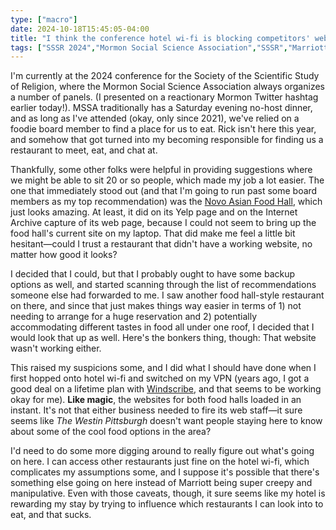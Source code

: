```yaml
---
type: ["macro"]
date: 2024-10-18T15:45:05-04:00
title: "I think the conference hotel wi-fi is blocking competitors' websites?"
tags: ["SSSR 2024","Mormon Social Science Association","SSSR","Marriott","Internet Archive","VPN","Windscribe"]
---
```

I'm currently at the 2024 conference for the Society of the Scientific Study of Religion, where the Mormon Social Science Association always organizes a number of panels. (I presented on a reactionary Mormon Twitter hashtag earlier today!). MSSA traditionally has a Saturday evening no-host dinner, and as long as I've attended (okay, only since 2021), we've relied on a foodie board member to find a place for us to eat. Rick isn't here this year, and somehow that got turned into my becoming responsible for finding us a restaurant to meet, eat, and chat at.

Thankfully, some other folks were helpful in providing suggestions where we might be able to sit 20 or so people, which made my job a lot easier. The one that immediately stood out (and that I'm going to run past some board members as my top recommendation) was the [Novo Asian Food Hall](https://novoasianfoodhall.com), which just looks amazing. At least, it did on its Yelp page and on the Internet Archive capture of its web page, because I could not seem to bring up the food hall's current site on my laptop. That did make me feel a little bit hesitant—could I trust a restaurant that didn't have a working website, no matter how good it looks?

I decided that I could, but that I probably ought to have some backup options as well, and started scanning through the list of recommendations someone else had forwarded to me. I saw another food hall-style restaurant on there, and since that just makes things way easier in terms of 1) not needing to arrange for a huge reservation and 2) potentially accommodating different tastes in food all under one roof, I decided that I would look that up as well. Here's the bonkers thing, though: That website wasn't working either.

This raised my suspicions some, and I did what I should have done when I first hopped onto hotel wi-fi and switched on my VPN (years ago, I got a good deal on a lifetime plan with [Windscribe](https://windscribe.com), and that seems to be working okay for me). **Like magic**, the websites for both food halls loaded in an instant. It's not that either business needed to fire its web staff—it sure seems like *The Westin Pittsburgh* doesn't want people staying here to know about some of the cool food options in the area?

I'd need to do some more digging around to really figure out what's going on here. I can access other restaurants just fine on the hotel wi-fi, which complicates my assumptions some, and I suppose it's possible that there's something else going on here instead of Marriott being super creepy and manipulative. Even with those caveats, though, it sure seems like my hotel is rewarding my stay by trying to influence which restaurants I can look into to eat, and that sucks.
